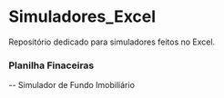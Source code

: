 # Simuladores_Excel
Repositório dedicado para simuladores feitos no Excel.


### Planilha Finaceiras
 -- Simulador de Fundo Imobiliário
